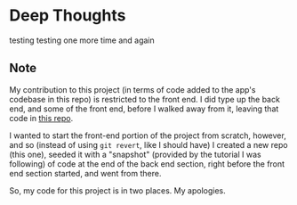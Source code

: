 # Deep Thoughts
testing testing one more time and again

## Note

My contribution to this project (in terms of code added to the app's codebase in this repo) is restricted to the front end. I did type up the back end, and some of the front end, before I walked away from it, leaving that code in [this repo](https://github.com/johnproodian/deep-thoughts).

I wanted to start the front-end portion of the project from scratch, however, and so (instead of using ```git revert```, like I should have) I created a new repo (this one), seeded it with a "snapshot" (provided by the tutorial I was following) of code at the end of the back end section, right before the front end section started, and went from there. 

So, my code for this project is in two places. My apologies.
